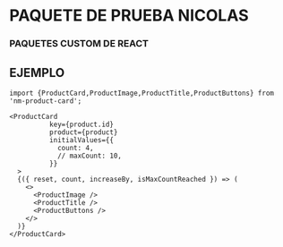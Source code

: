 # PAQUETE DE PRUEBA NICOLAS

### PAQUETES CUSTOM DE REACT

## EJEMPLO

```
import {ProductCard,ProductImage,ProductTitle,ProductButtons} from 'nm-product-card';
```

```
<ProductCard
          key={product.id}
          product={product}
          initialValues={{
            count: 4,
            // maxCount: 10,
          }}
  >
  {({ reset, count, increaseBy, isMaxCountReached }) => (
    <>
      <ProductImage />
      <ProductTitle />
      <ProductButtons />
    </>
  )}
</ProductCard>
```
